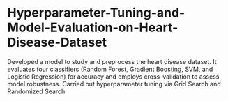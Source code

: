 # Hyperparameter-Tuning-and-Model-Evaluation-on-Heart-Disease-Dataset
Developed a model to study and preprocess the heart disease dataset. It evaluates four classifiers (Random Forest, Gradient Boosting, SVM, and Logistic Regression) for accuracy and employs cross-validation to assess model robustness. Carried out hyperparameter tuning via Grid Search and Randomized Search. 
